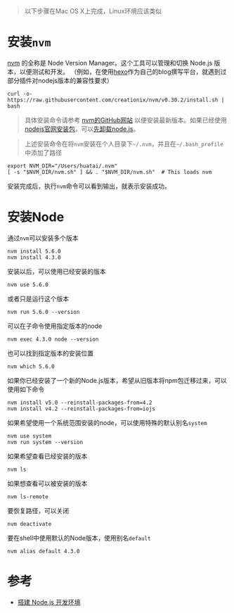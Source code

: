 > 以下步骤在Mac OS X上完成，Linux环境应该类似

# 安装`nvm`

[nvm](https://github.com/creationix/nvm) 的全称是 Node Version Manager。这个工具可以管理和切换 Node.js 版本，以便测试和开发。 （例如，在使用[hexo](https://hexo.io)作为自己的blog撰写平台，就遇到过部分插件对nodejs版本的兼容性要求）

	curl -o- https://raw.githubusercontent.com/creationix/nvm/v0.30.2/install.sh | bash

> 具体安装命令请参考 [nvm的GitHub网站](https://github.com/creationix/nvm) 以便安装最新版本。如果已经使用[nodejs官网安装包](https://nodejs.org/en/)，可以[先卸载node.js](uinstall_nodejs_in_os_x.md)。

> 上述安装命令在将`nvm`安装在个人目录下`~/.nvm`，并且在`~/.bash_profile`中添加了路径

	export NVM_DIR="/Users/huatai/.nvm"
	[ -s "$NVM_DIR/nvm.sh" ] && . "$NVM_DIR/nvm.sh"  # This loads nvm

安装完成后，执行`nvm`命令可以看到输出，就表示安装成功。

# 安装Node

通过`nvm`可以安装多个版本

	nvm install 5.6.0
	nvm install 4.3.0

安装以后，可以使用已经安装的版本

	nvm use 5.6.0

或者只是运行这个版本

	nvm run 5.6.0 --version

可以在子命令使用指定版本的node

	nvm exec 4.3.0 node --version

也可以找到指定版本的安装位置

	nvm which 5.6.0

如果你已经安装了一个新的Node.js版本，希望从旧版本将npm包迁移过来，可以使用如下命令

	nvm install v5.0 --reinstall-packages-from=4.2
	nvm install v4.2 --reinstall-packages-from=iojs

如果希望使用一个系统范围安装的node，可以使用特殊的默认别名`system`

	nvm use system
	nvm run system --version

如果希望查看已经安装的版本

	nvm ls

如果想查看可以被安装的版本

	nvm ls-remote

要恢复路径，可以关闭

	nvm deactivate

要在shell中使用默认的Node版本，使用别名`default`

	nvm alias default 4.3.0




# 参考

* [搭建 Node.js 开发环境](https://github.com/alsotang/node-lessons/tree/master/lesson0)